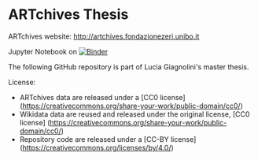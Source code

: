 # ARTchives Thesis

ARTchives website: http://artchives.fondazionezeri.unibo.it

Jupyter Notebook on [![Binder](https://mybinder.org/badge_logo.svg)](https://mybinder.org/v2/gh/LuciaGiagnolini12/Tesi/main)
 
The following GitHub repository is part of Lucia Giagnolini's master thesis. 

License:

* ARTchives data are released under a [CC0 license] (https://creativecommons.org/share-your-work/public-domain/cc0/)
* Wikidata data are reused and released under the original license, [CC0 license] (https://creativecommons.org/share-your-work/public-domain/cc0/)
* Repository code are released under a [CC-BY license] (https://creativecommons.org/licenses/by/4.0/)
